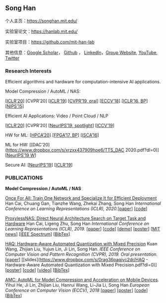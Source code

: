 ## Song Han

个人主页：https://songhan.mit.edu/

实验室论文：https://hanlab.mit.edu/ 

实验室项目：https://github.com/mit-han-lab

其他信息：[Google Scholar](https://scholar.google.com/citations?user=E0iCaa4AAAAJ&hl=en)， [Github](https://github.com/mit-han-lab) ， [LinkedIn](https://www.linkedin.com/in/songhansu/)，[Group Website](https://hanlab.mit.edu/),  [YouTube](https://www.youtube.com/channel/UCcA-9WYwGaUrWiZaEDo84ng/featured),  [Twitter](https://twitter.com/SongHan_MIT)



### **Research Interests**

Efficient algorithms and hardware for computation-intensive AI applications.

Model Compression / AutoML / NAS:

 [[ICLR’20](https://arxiv.org/pdf/1908.09791.pdf)] [CVPR’20] [[ICLR’19](https://arxiv.org/pdf/1812.00332)] [[CVPR’19, oral](https://arxiv.org/pdf/1811.08886)] [[ECCV’18](https://arxiv.org/pdf/1802.03494)] [[ICLR’16, BP](https://arxiv.org/pdf/1510.00149.pdf)] [[NIPS’15](https://arxiv.org/pdf/1506.02626.pdf)]

Efficient AI Applications: Video / Point Cloud / NLP 

[[ICLR’20](https://openreview.net/forum?id=ByeMPlHKPH)] [CVPR’20] [[NeurIPS’19, spotlight](https://arxiv.org/pdf/1907.03739.pdf)] [[ICCV’19](https://arxiv.org/pdf/1811.08383.pdf)]

HW for ML: [[HPCA’20](https://arxiv.org/pdf/2002.08947.pdf)] [[FPGA’17, BP](https://arxiv.org/pdf/1612.00694)] [[ISCA’16](https://arxiv.org/pdf/1602.01528.pdf)]

ML for HW: [[DAC’20](https://www.dropbox.com/s/xrzxx437909hpe6/TTS_DAC 2020.pdf?dl=0)] [[NeurIPS’19 W](http://mlforsystems.org/assets/papers/neurips2019/neural_hardware_lin_2019.pdf)]

Secure AI: [[NeurIPS’19](https://arxiv.org/pdf/1906.08935.pdf)] [[ICLR’19](https://arxiv.org/pdf/1904.08444.pdf)]



### PUBLICATIONS

**Model Compression / AutoML / NAS**

[Once For All: Train One Network and Specialize It for Efficient Deployment](https://arxiv.org/pdf/1908.09791.pdf)
Han Cai, Chuang Gan, Tianzhe Wang, Zhekai Zhang, Song Han
*International Conference on Learning Representations (ICLR), 2020.*[[paper](https://arxiv.org/pdf/1908.09791.pdf)] [[code](https://github.com/mit-han-lab/once-for-all)]

[ProxylessNAS: Direct Neural Architecture Search on Target Task and Hardware](https://arxiv.org/pdf/1812.00332)
Han Cai, Ligeng Zhu, Song Han
*International Conference on Learning Representations (ICLR), 2019.*
[[paper](https://arxiv.org/pdf/1812.00332.pdf)] [[code](https://github.com/MIT-HAN-LAB/ProxylessNAS)] [[demo](https://www.dropbox.com/s/y7nbvwn7fo5l9ud/test.mp4?dl=0)] [[poster](https://hanlab.mit.edu/files/proxylessNAS/figures/ProxylessNAS_iclr_poster_final.pdf)] [[MIT news](http://news.mit.edu/2019/convolutional-neural-network-automation-0321)] [[IEEE Spectrum](https://spectrum.ieee.org/tech-talk/computing/networks/using-ai-to-make-better-ai)] [[BibTex](https://scholar.googleusercontent.com/scholar.bib?q=info:QNtZABooQ_oJ:scholar.google.com/&output=citation&scisdr=CgWTQHg6EIu6vPmQcrs:AAGBfm0AAAAAXRqVarsRqAFUsO8CFr0rstwQ0-MpBl4S&scisig=AAGBfm0AAAAAXRqVajQaRy-Gbu7CaxXF_JFA6tcJTQYG&scisf=4&ct=citation&cd=-1&hl=en)]

[HAQ: Hardware-Aware Automated Quantization with Mixed Precision](https://arxiv.org/abs/1811.08886)
Kuan Wang, Zhijian Liu, Yujun Lin, Ji Lin, Song Han.
*IEEE Conference on Computer Vision and Pattern Recognition (CVPR), 2019. Oral presentation.*                      [[paper](https://arxiv.org/pdf/1811.08886)] [[slides](https://www.dropbox.com/s/0rag36paqjvc2dr/HAQ - Hardware-Aware Automated Quantization with Mixed Precision.pdf?dl=0)] [[poster](https://www.dropbox.com/s/pie4p793kh6fgtz/cvpr_poster.pdf?dl=0)] [[code](https://github.com/mit-han-lab/HAQ)] [[video](https://www.youtube.com/watch?v=25pIprMDEgc&feature=youtu.be)] [[BibTex](https://scholar.googleusercontent.com/scholar.bib?q=info:Z5Ajnh6qiOwJ:scholar.google.com/&output=citation&scisdr=CgWTQHg6EIu6vPmWI3s:AAGBfm0AAAAAXRqTO3tGV4S_g6IqkuodoEikdZSqDKus&scisig=AAGBfm0AAAAAXRqTOzIocgaO3KocbjdgAfPbIptdS3l_&scisf=4&ct=citation&cd=-1&hl=en)]

[AMC: AutoML for Model Compression and Acceleration on Mobile Devices](https://arxiv.org/pdf/1802.03494).
Yihui He, Ji Lin, Zhijian Liu, Hanrui Wang, Li-Jia Li, Song Han
*European Conference on Computer Vision (ECCV), 2018*                                                                                       [[paper](https://arxiv.org/pdf/1802.03494)] [[poster](https://www.dropbox.com/s/ffxisu2y09kirpz/ECCV_poster.pdf?dl=0)] [[code](https://github.com/mit-han-lab/amc)] [[BibTex](https://scholar.googleusercontent.com/scholar.bib?q=info:zc_DeiYgrB8J:scholar.google.com/&output=citation&scisdr=CgWTQHg6EIu6vPmQhrk:AAGBfm0AAAAAXRqVnrnTQbZCNqG35OY7uk9H66Y27TXl&scisig=AAGBfm0AAAAAXRqVnjVcU0jueNotgRTG61k7Q6k9bxd-&scisf=4&ct=citation&cd=-1&hl=en&scfhb=1)]

 

